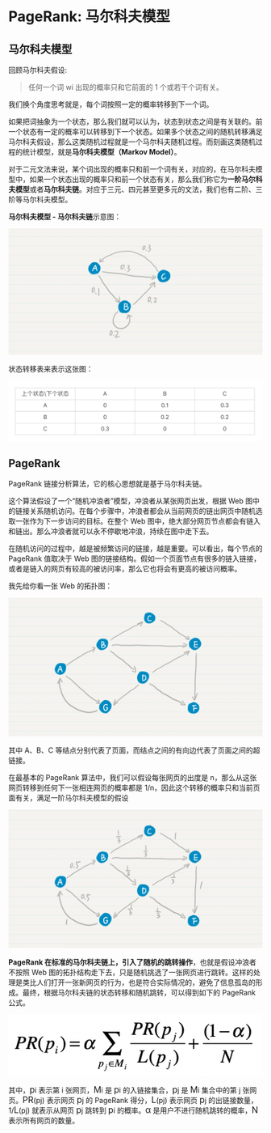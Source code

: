# PageRank: 马尔科夫模型

## 马尔科夫模型

回顾马尔科夫假设:

> 任何一个词 wi 出现的概率只和它前面的 1 个或若干个词有关。

我们换个角度思考就是，每个词按照一定的概率转移到下一个词。

如果把词抽象为一个状态，那么我们就可以认为，状态到状态之间是有关联的。前一个状态有一定的概率可以转移到下一个状态。如果多个状态之间的随机转移满足马尔科夫假设，那么这类随机过程就是一个马尔科夫随机过程。而刻画这类随机过程的统计模型，就是**马尔科夫模型（Markov Model）**。

对于二元文法来说，某个词出现的概率只和前一个词有关，对应的，在马尔科夫模型中，如果一个状态出现的概率只和前一个状态有关，那么我们称它为**一阶马尔科夫模型**或者**马尔科夫链**。对应于三元、四元甚至更多元的文法，我们也有二阶、三阶等马尔科夫模型。

**马尔科夫模型 - 马尔科夫链**示意图：

![](markov-model/markov-chain.webp)

状态转移表来表示这张图：

![](markov-model/markov-chain-table.webp)

## PageRank

PageRank 链接分析算法，它的核心思想就是基于马尔科夫链。

这个算法假设了一个“随机冲浪者”模型，冲浪者从某张网页出发，根据 Web 图中的链接关系随机访问。在每个步骤中，冲浪者都会从当前网页的链出网页中随机选取一张作为下一步访问的目标。在整个 Web 图中，绝大部分网页节点都会有链入和链出。那么冲浪者就可以永不停歇地冲浪，持续在图中走下去。

在随机访问的过程中，越是被频繁访问的链接，越是重要。可以看出，每个节点的 PageRank 值取决于 Web 图的链接结构。假如一个页面节点有很多的链入链接，或者是链入的网页有较高的被访问率，那么它也将会有更高的被访问概率。

我先给你看一张 Web 的拓扑图：

![](markov-model/page-rank-web.webp)

其中 A、B、C 等结点分别代表了页面，而结点之间的有向边代表了页面之间的超链接。

在最基本的 PageRank 算法中，我们可以假设每张网页的出度是 n，那么从这张网页转移到任何下一张相连网页的概率都是 1/n，因此这个转移的概率只和当前页面有关，满足一阶马尔科夫模型的假设

![](markov-model/page-rank-web-2.webp)

**PageRank 在标准的马尔科夫链上，引入了随机的跳转操作**，也就是假设冲浪者不按照 Web 图的拓扑结构走下去，只是随机挑选了一张网页进行跳转。这样的处理是类比人们打开一张新网页的行为，也是符合实际情况的，避免了信息孤岛的形成。最终，根据马尔科夫链的状态转移和随机跳转，可以得到如下的 PageRank 公式。

![](markov-model/page-rank-公式.webp)

其中，<big>p</big>i 表示第 i 张网页，<big>M</big>i 是 <big>p</big>i 的入链接集合，<big>p</big>j 是 <big>M</big>i 集合中的第 j 张网页。<big>PR</big>(pj) 表示网页 <big>p</big>j 的 PageRank 得分，<big>L</big>(pj) 表示网页 <big>p</big>j 的出链接数量，1/<big>L</big>(pj) 就表示从网页 <big>p</big>j 跳转到 <big>p</big>i 的概率。<big>α</big> 是用户不进行随机跳转的概率，<big>N</big> 表示所有网页的数量。
